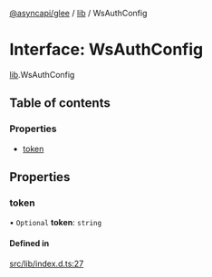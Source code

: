 [@asyncapi/glee](../README.md) / [lib](../modules/lib.md) / WsAuthConfig

# Interface: WsAuthConfig

[lib](../modules/lib.md).WsAuthConfig

## Table of contents

### Properties

- [token](lib.WsAuthConfig.md#token)

## Properties

### token

• `Optional` **token**: `string`

#### Defined in

[src/lib/index.d.ts:27](https://github.com/asyncapi/glee/blob/102a88d/src/lib/index.d.ts#L27)
